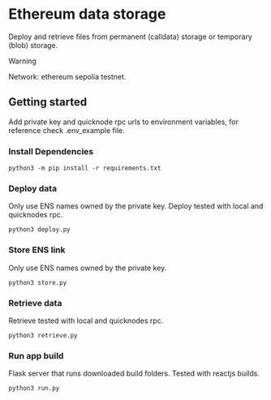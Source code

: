 # Ethereum data storage
Deploy and retrieve files from permanent (calldata) storage or temporary (blob) storage. 

>[!WARNING]
Network: ethereum sepolia testnet.

## Getting started
Add private key and quicknode rpc urls to environment variables, for reference check .env_example file. 

### Install Dependencies
```python3 -m pip install -r requirements.txt```

### Deploy data
Only use ENS names owned by the private key. Deploy tested with local and quicknodes rpc. 

```python3 deploy.py```

### Store ENS link
Only use ENS names owned by the private key.

```python3 store.py```

### Retrieve data
Retrieve tested with local and quicknodes rpc. 

```python3 retrieve.py```

### Run app build
Flask server that runs downloaded build folders. Tested with reactjs builds. 

```python3 run.py```
